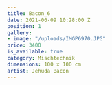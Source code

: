 ```yaml
---
title: Bacon_6
date: 2021-06-09 10:28:00 Z
position: 1
gallery:
- image: "/uploads/IMGP6970.JPG"
price: 3400
is_available: true
category: Mischtechnik
dimensions: 100 x 100 cm
artist: Jehuda Bacon
---
```


